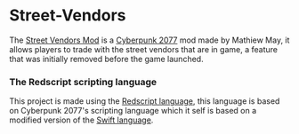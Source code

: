 # Street-Vendors
The [Street Vendors Mod](https://www.nexusmods.com/cyberpunk2077/mods/2894) is a [Cyberpunk 2077](https://www.cyberpunk.ne) mod made by Mathiew May, it allows players to trade with the street vendors that are in game, a feature that was initially removed before the game launched.

### The Redscript scripting language
This project is made using the [Redscript language](https://wiki.redmodding.org/redscript/), this language is based on Cyberpunk 2077's scripting language which it self is based on a modified version of the [Swift language](https://developer.apple.com/swift/).
